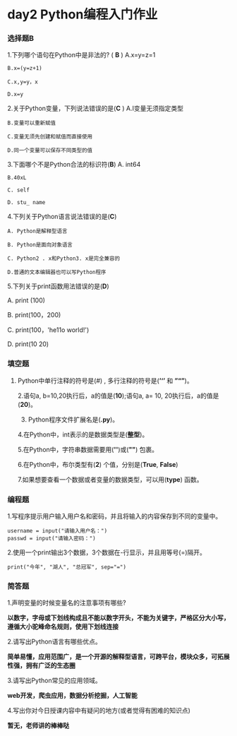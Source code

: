 # day2 Python编程入门作业

### 选择题B

1.下列哪个语句在Python中是非法的? ( **B** )
	A.x=y=z=1

	B.x=(y=z+1)
	
	C.x,y=y，x
	
	D.x=y
2.关于Python变量，下列说法错误的是(**C**  ) 
	A.I变量无须指定类型 

	B.变量可以重新赋值
	
	C.变量无须先创建和赋值而直接使用
	
	D.同一个变量可以保存不同类型的值

3.下面哪个不是Python合法的标识符(**B**)
	A. int64

	B.40xL
	
	C. self
	
	D. stu_ name

4.下列关于Python语言说法错误的是(**C**)

	A. Python是解释型语言
	
	B. Python是面向对象语言
	
	C. Python2 . x和Python3. x是完全兼容的
	
	D.普通的文本编辑器也可以写Python程序

5.下列关于print函数用法错误的是(**D**)

   A. print (100)

   B. print(100，200)

   C. print(100，'he11o world!')

   D. print(10 20)

 ### 填空题

1. Python中单行注释的符号是(#) , 多行注释的符号是(**’‘’** 和 **”“”**)。

   2.语句a, b=10,20执行后，a的值是(**10**);语句a, a= 10, 20执行后，a的值是(**20**)。

   3. Python程序文件扩展名是(**.py**)。

   4.在Python中，int表示的是数据类型是(**整型**)。

   5.在Python中，字符串数据需要用(**''**)或(**""**) 包裹。

   6.在Python中，布尔类型有(**2**) 个值，分别是(**True**, **False**)
   
   7.如果想要查看一个数据或者变量的数据类型，可以用(**type**) 函数。

### 编程题
1.写程序提示用户输入用户名和密码，并且将输入的内容保存到不同的变量中。

```pytho
username = input("请输入用户名：")
passwd = input("请输入密码：")
```



2.使用一个print输出3个数据，3个数据在-行显示，并且用等号(=)隔开。

```pyth
print("今年", "湖人", "总冠军", sep="=")
```



### 简答题
1.声明变量的时候变量名的注意事项有哪些?

**以数字，字母或下划线构成且不能以数字开头，不能为关键字，严格区分大小写，遵循大小驼峰命名规则，使用下划线连接**

2.请写出Python语言有哪些优点。

**简单易懂，应用范围广，是一个开源的解释型语言，可跨平台，模块众多，可拓展性强，拥有广泛的生态圈**

3.请写出Python常见的应用领域。

**web开发，爬虫应用，数据分析挖掘，人工智能**

4.写出你对今日授课内容中有疑问的地方(或者觉得有困难的知识点)

**暂无，老师讲的棒棒哒**